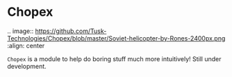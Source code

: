# Chopex

.. image:: https://github.com/Tusk-Technologies/Chopex/blob/master/Soviet-helicopter-by-Rones-2400px.png
:align: center

`Chopex` is a module to help do boring stuff much more intuitively! Still under development.
